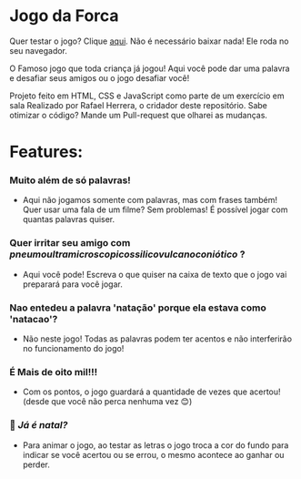 # Jogo da Forca
Quer testar o jogo? Clique [aqui](https://redspe.github.io/Jogo-da-Forca/). Não é necessário baixar nada! Ele roda no seu navegador.

O Famoso jogo que toda criança já jogou! Aqui você pode dar uma palavra e desafiar seus amigos ou o jogo desafiar você!

Projeto feito em HTML, CSS e JavaScript como parte de um exercício em sala Realizado por Rafael Herrera, o cridador deste repositório. Sabe otimizar o código? Mande um Pull-request que olharei as mudanças.

# Features:
### Muito além de só palavras!
- Aqui não jogamos somente com palavras, mas com frases também! Quer usar uma fala de um filme? Sem problemas! É possível jogar com quantas palavras quiser.

### Quer irritar seu amigo com _pneumoultramicroscopicossilicovulcanoconiótico_ ? 
- Aqui você pode! Escreva o que quiser na caixa de texto que o jogo vai preparará para você jogar.

### Nao entedeu a palavra 'natação' porque ela estava como 'natacao'? 
- Não neste jogo! Todas as palavras podem ter acentos e não interferirão no funcionamento do jogo!

###  É Mais de oito mil!!!
- Com os pontos, o jogo guardará a quantidade de vezes que acertou! (desde que você não perca nenhuma vez 😊)

### 🎄 _Já é natal?_ 
- Para animar o jogo, ao testar as letras o jogo troca a cor do fundo para indicar se você acertou ou se errou, o mesmo acontece ao ganhar ou perder.

